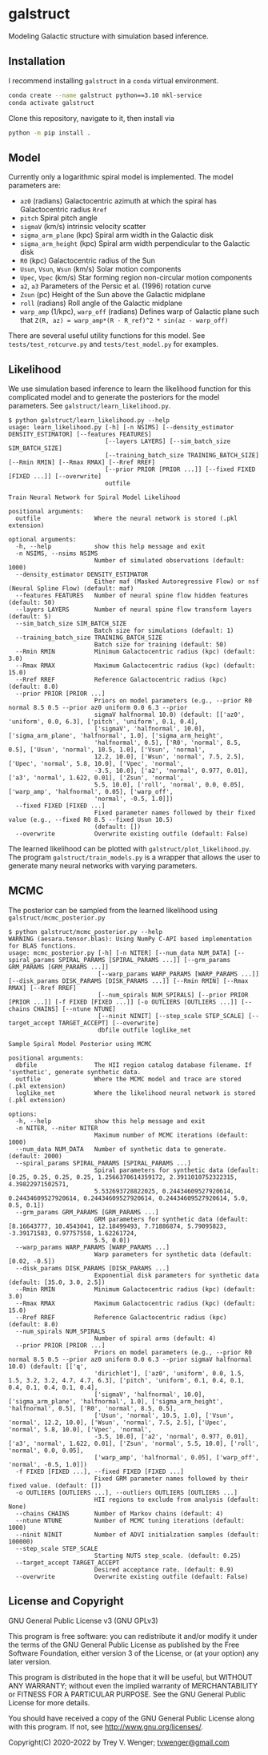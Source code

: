 # galstruct

Modeling Galactic structure with simulation based inference.

## Installation

I recommend installing `galstruct` in a `conda` virtual environment.

```bash
conda create --name galstruct python==3.10 mkl-service
conda activate galstruct
```

Clone this repository, navigate to it, then install via

```bash
python -m pip install .
```

## Model

Currently only a logarithmic spiral model is implemented. The model parameters
are:

- `az0` (radians) Galactocentric azimuth at which the spiral has Galactocentric radius `Rref`
- `pitch` Spiral pitch angle
- `sigmaV` (km/s) intrinsic velocity scatter
- `sigma_arm_plane` (kpc) Spiral arm width in the Galactic disk
- `sigma_arm_height` (kpc) Spiral arm width perpendicular to the Galactic disk
- `R0` (kpc) Galactocentric radius of the Sun
- `Usun`, `Vsun`, `Wsun` (km/s) Solar motion components
- `Upec`, `Vpec` (km/s) Star forming region non-circular motion components
- `a2`, `a3` Parameters of the Persic et al. (1996) rotation curve
- `Zsun` (pc) Height of the Sun above the Galactic midplane
- `roll` (radians) Roll angle of the Galactic midplane
- `warp_amp` (1/kpc), `warp_off` (radians) Defines warp of Galactic plane such that `Z(R, az) = warp_amp*(R - R_ref)^2 * sin(az - warp_off)`

There are several useful utility functions for this model. See `tests/test_rotcurve.py` and `tests/test_model.py` for examples.

## Likelihood

We use simulation based inference to learn the likelihood function for this complicated
model and to generate the posteriors for the model parameters. See `galstruct/learn_likelihood.py`.

```
$ python galstruct/learn_likelihood.py --help
usage: learn_likelihood.py [-h] [-n NSIMS] [--density_estimator DENSITY_ESTIMATOR] [--features FEATURES]
                           [--layers LAYERS] [--sim_batch_size SIM_BATCH_SIZE]
                           [--training_batch_size TRAINING_BATCH_SIZE] [--Rmin RMIN] [--Rmax RMAX] [--Rref RREF]
                           [--prior PRIOR [PRIOR ...]] [--fixed FIXED [FIXED ...]] [--overwrite]
                           outfile

Train Neural Network for Spiral Model Likelihood

positional arguments:
  outfile               Where the neural network is stored (.pkl extension)

optional arguments:
  -h, --help            show this help message and exit
  -n NSIMS, --nsims NSIMS
                        Number of simulated observations (default: 1000)
  --density_estimator DENSITY_ESTIMATOR
                        Either maf (Masked Autoregressive Flow) or nsf (Neural Spline Flow) (default: maf)
  --features FEATURES   Number of neural spine flow hidden features (default: 50)
  --layers LAYERS       Number of neural spine flow transform layers (default: 5)
  --sim_batch_size SIM_BATCH_SIZE
                        Batch size for simulations (default: 1)
  --training_batch_size TRAINING_BATCH_SIZE
                        Batch size for training (default: 50)
  --Rmin RMIN           Minimum Galactocentric radius (kpc) (default: 3.0)
  --Rmax RMAX           Maximum Galactocentric radius (kpc) (default: 15.0)
  --Rref RREF           Reference Galactocentric radius (kpc) (default: 8.0)
  --prior PRIOR [PRIOR ...]
                        Priors on model parameters (e.g., --prior R0 normal 8.5 0.5 --prior az0 uniform 0.0 6.3 --prior
                        sigmaV halfnormal 10.0) (default: [['az0', 'uniform', 0.0, 6.3], ['pitch', 'uniform', 0.1, 0.4],
                        ['sigmaV', 'halfnormal', 10.0], ['sigma_arm_plane', 'halfnormal', 1.0], ['sigma_arm_height',
                        'halfnormal', 0.5], ['R0', 'normal', 8.5, 0.5], ['Usun', 'normal', 10.5, 1.0], ['Vsun', 'normal',
                        12.2, 10.0], ['Wsun', 'normal', 7.5, 2.5], ['Upec', 'normal', 5.8, 10.0], ['Vpec', 'normal',
                        -3.5, 10.0], ['a2', 'normal', 0.977, 0.01], ['a3', 'normal', 1.622, 0.01], ['Zsun', 'normal',
                        5.5, 10.0], ['roll', 'normal', 0.0, 0.05], ['warp_amp', 'halfnormal', 0.05], ['warp_off',
                        'normal', -0.5, 1.0]])
  --fixed FIXED [FIXED ...]
                        Fixed parameter names followed by their fixed value (e.g., --fixed R0 8.5 --fixed Usun 10.5)
                        (default: [])
  --overwrite           Overwrite existing outfile (default: False)
```

The learned likelihood can be plotted with
`galstruct/plot_likelihood.py`.  The program
`galstruct/train_models.py` is a wrapper that allows the user to
generate many neural networks with varying parameters.

## MCMC

The posterior can be sampled from the learned likelihood using
`galstruct/mcmc_posterior.py`

```
$ python galstruct/mcmc_posterior.py --help
WARNING (aesara.tensor.blas): Using NumPy C-API based implementation for BLAS functions.
usage: mcmc_posterior.py [-h] [-n NITER] [--num_data NUM_DATA] [--spiral_params SPIRAL_PARAMS [SPIRAL_PARAMS ...]] [--grm_params GRM_PARAMS [GRM_PARAMS ...]]
                         [--warp_params WARP_PARAMS [WARP_PARAMS ...]] [--disk_params DISK_PARAMS [DISK_PARAMS ...]] [--Rmin RMIN] [--Rmax RMAX] [--Rref RREF]
                         [--num_spirals NUM_SPIRALS] [--prior PRIOR [PRIOR ...]] [-f FIXED [FIXED ...]] [-o OUTLIERS [OUTLIERS ...]] [--chains CHAINS] [--ntune NTUNE]
                         [--ninit NINIT] [--step_scale STEP_SCALE] [--target_accept TARGET_ACCEPT] [--overwrite]
                         dbfile outfile loglike_net

Sample Spiral Model Posterior using MCMC

positional arguments:
  dbfile                The HII region catalog database filename. If 'synthetic', generate synthetic data.
  outfile               Where the MCMC model and trace are stored (.pkl extension)
  loglike_net           Where the likelihood neural network is stored (.pkl extension)

options:
  -h, --help            show this help message and exit
  -n NITER, --niter NITER
                        Maximum number of MCMC iterations (default: 1000)
  --num_data NUM_DATA   Number of synthetic data to generate. (default: 2000)
  --spiral_params SPIRAL_PARAMS [SPIRAL_PARAMS ...]
                        Spiral parameters for synthetic data (default: [0.25, 0.25, 0.25, 0.25, 1.2566370614359172, 2.3911010752322315, 4.39822971502571,
                        5.532693728822025, 0.24434609527920614, 0.24434609527920614, 0.24434609527920614, 0.24434609527920614, 5.0, 0.5, 0.1])
  --grm_params GRM_PARAMS [GRM_PARAMS ...]
                        GRM parameters for synthetic data (default: [8.16643777, 10.4543041, 12.18499493, 7.71886874, 5.79095823, -3.39171583, 0.97757558, 1.62261724,
                        5.5, 0.0])
  --warp_params WARP_PARAMS [WARP_PARAMS ...]
                        Warp parameters for synthetic data (default: [0.02, -0.5])
  --disk_params DISK_PARAMS [DISK_PARAMS ...]
                        Exponential disk parameters for synthetic data (default: [35.0, 3.0, 2.5])
  --Rmin RMIN           Minimum Galactocentric radius (kpc) (default: 3.0)
  --Rmax RMAX           Maximum Galactocentric radius (kpc) (default: 15.0)
  --Rref RREF           Reference Galactocentric radius (kpc) (default: 8.0)
  --num_spirals NUM_SPIRALS
                        Number of spiral arms (default: 4)
  --prior PRIOR [PRIOR ...]
                        Priors on model parameters (e.g., --prior R0 normal 8.5 0.5 --prior az0 uniform 0.0 6.3 --prior sigmaV halfnormal 10.0) (default: [['q',
                        'dirichlet'], ['az0', 'uniform', 0.0, 1.5, 1.5, 3.2, 3.2, 4.7, 4.7, 6.3], ['pitch', 'uniform', 0.1, 0.4, 0.1, 0.4, 0.1, 0.4, 0.1, 0.4],
                        ['sigmaV', 'halfnormal', 10.0], ['sigma_arm_plane', 'halfnormal', 1.0], ['sigma_arm_height', 'halfnormal', 0.5], ['R0', 'normal', 8.5, 0.5],
                        ['Usun', 'normal', 10.5, 1.0], ['Vsun', 'normal', 12.2, 10.0], ['Wsun', 'normal', 7.5, 2.5], ['Upec', 'normal', 5.8, 10.0], ['Vpec', 'normal',
                        -3.5, 10.0], ['a2', 'normal', 0.977, 0.01], ['a3', 'normal', 1.622, 0.01], ['Zsun', 'normal', 5.5, 10.0], ['roll', 'normal', 0.0, 0.05],
                        ['warp_amp', 'halfnormal', 0.05], ['warp_off', 'normal', -0.5, 1.0]])
  -f FIXED [FIXED ...], --fixed FIXED [FIXED ...]
                        Fixed GRM parameter names followed by their fixed value. (default: [])
  -o OUTLIERS [OUTLIERS ...], --outliers OUTLIERS [OUTLIERS ...]
                        HII regions to exclude from analysis (default: None)
  --chains CHAINS       Number of Markov chains (default: 4)
  --ntune NTUNE         Number of MCMC tuning iterations (default: 1000)
  --ninit NINIT         Number of ADVI initialzation samples (default: 100000)
  --step_scale STEP_SCALE
                        Starting NUTS step_scale. (default: 0.25)
  --target_accept TARGET_ACCEPT
                        Desired acceptance rate. (default: 0.9)
  --overwrite           Overwrite existing outfile (default: False)
```

## License and Copyright

GNU General Public License v3 (GNU GPLv3)

This program is free software: you can redistribute it and/or modify
it under the terms of the GNU General Public License as published
by the Free Software Foundation, either version 3 of the License,
or (at your option) any later version.

This program is distributed in the hope that it will be useful,
but WITHOUT ANY WARRANTY; without even the implied warranty of
MERCHANTABILITY or FITNESS FOR A PARTICULAR PURPOSE. See the
GNU General Public License for more details.

You should have received a copy of the GNU General Public License
along with this program. If not, see <http://www.gnu.org/licenses/>.

Copyright(C) 2020-2022 by
Trey V. Wenger; tvwenger@gmail.com
